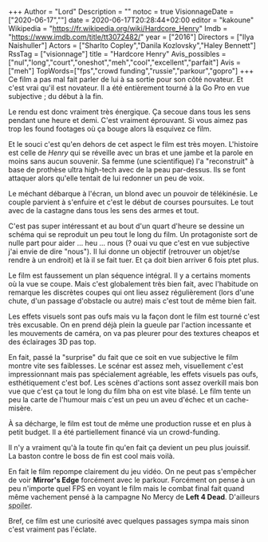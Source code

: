 +++
Author = "Lord"
Description = ""
notoc = true
VisionnageDate = ["2020-06-17",""]
date = 2020-06-17T20:28:44+02:00
editor = "kakoune"
Wikipedia = "https://fr.wikipedia.org/wiki/Hardcore_Henry"
Imdb = "https://www.imdb.com/title/tt3072482/"
year = ["2016"]
Directors = ["Ilya Naishuller"]
Actors = ["Sharlto Copley","Danila Kozlovsky","Haley Bennett"]
RssTag = ["visionnage"]
title = "Hardcore Henry"
Avis_possibles = ["nul","long","court","oneshot","meh","cool","excellent","parfait"]
Avis = ["meh"] 
TopWords=["fps","crowd funding","russie","parkour","gopro"]
+++
Ce film a pas mal fait parler de lui à sa sortie pour son côté novateur.
Et c'est vrai qu'il est novateur.
Il a été entièrement tourné à la Go Pro en vue subjective ; du début à la fin.

Le rendu est donc vraiment très énergique.
Ça secoue dans tous les sens pendant une heure et demi.
C'est vraiment éprouvant.
Si vous aimez pas trop les found footages où ça bouge alors là esquivez ce film.

Et le souci c'est qu'en dehors de cet aspect le film est très moyen.
L'histoire est celle de *Henry* qui se réveille avec un bras et une jambe et la parole en moins sans aucun souvenir.
Sa femme (une scientifique) l'a "reconstruit" à base de prothèse ultra high-tech avec de la peau par-dessus.
Ils se font attaquer alors qu'elle tentait de lui redonner un peu de voix.

Le méchant débarque à l'écran, un blond avec un pouvoir de télékinésie.
Le couple parvient à s'enfuire et c'est le début de courses poursuites.
Le tout avec de la castagne dans tous les sens des armes et tout.

C'est pas super intéressant et au bout d'un quart d'heure se dessine un schéma qui se reproduit un peu tout le long du film.
Un protagoniste sort de nulle part pour aider … heu …  nous (? ouai vu que c'est en vue subjective j'ai envie de dire "nous").
Il lui donne un objectif (retrouver un objet/se rendre à un endroit) et là il se fait tuer.
Et ça doit bien arriver 6 fois ptet plus.

Le film est faussement un plan séquence intégral.
Il y a certains moments où la vue se coupe.
Mais c'est globalement très bien fait, avec l'habitude on remarque les discrètes coupes qui ont lieu assez régulièrement (lors d'une chute, d'un passage d'obstacle ou autre) mais c'est tout de même bien fait.

Les effets visuels sont pas oufs mais vu la façon dont le film est tourné c'est très excusable.
On en prend déjà plein la gueule par l'action incessante et les mouvements de caméra, on va pas pleurer pour des textures cheapos et des éclairages 3D pas top.

En fait, passé la "surprise" du fait que ce soit en vue subjective le film montre vite ses faiblesses.
Le scénar est assez meh, visuellement c'est impressionnant mais pas spécialement agréable, les effets visuels pas oufs, esthétiquement c'est bof.
Les scènes d'actions sont assez overkill mais bon vue que c'est ça tout le long du film bha on est vite blasé.
Le film tente un peu la carte de l'humour mais c'est un peu un aveu d'échec et un cache-misère.

À sa décharge, le film est tout de même une production russe et en plus à petit budget.
Il a été partiellement financé via un crowd-funding.

Il n'y a vraiment qu'à la toute fin qu'en fait ça devient un peu plus jouissif.
La baston contre le boss de fin est cool mais voilà.

En fait le film repompe clairement du jeu vidéo.
On ne peut pas s'empêcher de voir **Mirror's Edge** forcément avec le parkour.
Forcément on pense à un peu n'importe quel FPS en voyant le film mais le combat final fait quand même vachement pensé à la campagne No Mercy de **Left 4 Dead**.
D'ailleurs <abbr title="Pourquoi est-ce que l'on envoie d'ailleurs pas les méchants faire un tour dans le vide à ce moment là ? Ça semble tellement évident de les larguer les uns après les autres">spoiler</abbr>.

Bref, ce film est une curiosité avec quelques passages sympa mais sinon c'est vraiment pas l'éclate.


